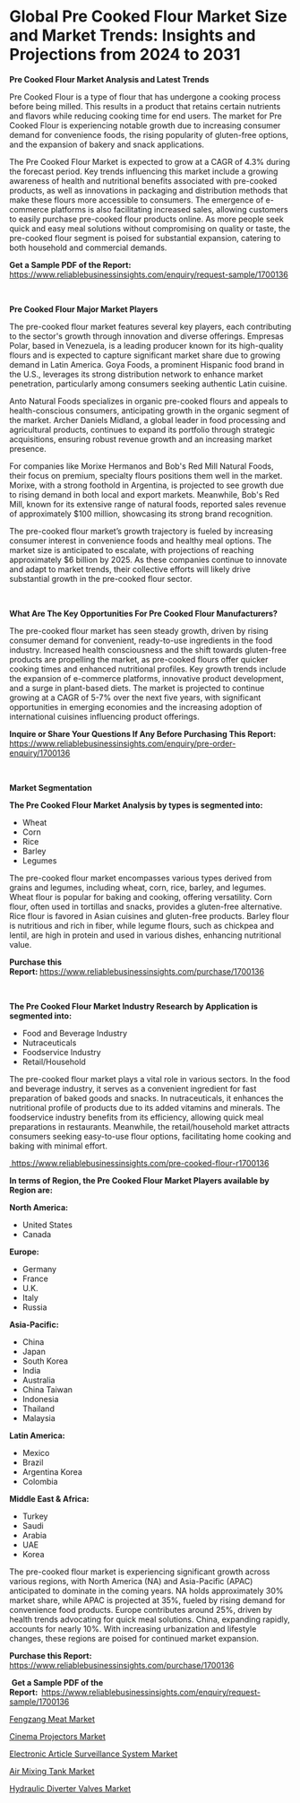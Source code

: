 <p><h1>Global Pre Cooked Flour Market Size and Market Trends: Insights and Projections from 2024 to 2031</h1></p><p><strong>Pre Cooked Flour Market Analysis and Latest Trends</strong></p>
<p><p>Pre Cooked Flour is a type of flour that has undergone a cooking process before being milled. This results in a product that retains certain nutrients and flavors while reducing cooking time for end users. The market for Pre Cooked Flour is experiencing notable growth due to increasing consumer demand for convenience foods, the rising popularity of gluten-free options, and the expansion of bakery and snack applications. </p><p>The Pre Cooked Flour Market is expected to grow at a CAGR of 4.3% during the forecast period. Key trends influencing this market include a growing awareness of health and nutritional benefits associated with pre-cooked products, as well as innovations in packaging and distribution methods that make these flours more accessible to consumers. The emergence of e-commerce platforms is also facilitating increased sales, allowing customers to easily purchase pre-cooked flour products online. As more people seek quick and easy meal solutions without compromising on quality or taste, the pre-cooked flour segment is poised for substantial expansion, catering to both household and commercial demands.</p></p>
<p><strong>Get a Sample PDF of the Report:&nbsp;</strong> <a href="https://www.reliablebusinessinsights.com/enquiry/request-sample/1700136?utm_campaign=97&utm_medium=2&utm_source=Github&utm_content=ia&utm_term=21102024&utm_id=pre-cooked-flour">https://www.reliablebusinessinsights.com/enquiry/request-sample/1700136</a></p>
<p>&nbsp;</p>
<p><strong>Pre Cooked Flour Major Market Players</strong></p>
<p><p>The pre-cooked flour market features several key players, each contributing to the sector's growth through innovation and diverse offerings. Empresas Polar, based in Venezuela, is a leading producer known for its high-quality flours and is expected to capture significant market share due to growing demand in Latin America. Goya Foods, a prominent Hispanic food brand in the U.S., leverages its strong distribution network to enhance market penetration, particularly among consumers seeking authentic Latin cuisine.</p><p>Anto Natural Foods specializes in organic pre-cooked flours and appeals to health-conscious consumers, anticipating growth in the organic segment of the market. Archer Daniels Midland, a global leader in food processing and agricultural products, continues to expand its portfolio through strategic acquisitions, ensuring robust revenue growth and an increasing market presence.</p><p>For companies like Morixe Hermanos and Bob's Red Mill Natural Foods, their focus on premium, specialty flours positions them well in the market. Morixe, with a strong foothold in Argentina, is projected to see growth due to rising demand in both local and export markets. Meanwhile, Bob's Red Mill, known for its extensive range of natural foods, reported sales revenue of approximately $100 million, showcasing its strong brand recognition.</p><p>The pre-cooked flour market’s growth trajectory is fueled by increasing consumer interest in convenience foods and healthy meal options. The market size is anticipated to escalate, with projections of reaching approximately $6 billion by 2025. As these companies continue to innovate and adapt to market trends, their collective efforts will likely drive substantial growth in the pre-cooked flour sector.</p></p>
<p>&nbsp;</p>
<p><strong>What Are The Key Opportunities For Pre Cooked Flour Manufacturers?</strong></p>
<p><p>The pre-cooked flour market has seen steady growth, driven by rising consumer demand for convenient, ready-to-use ingredients in the food industry. Increased health consciousness and the shift towards gluten-free products are propelling the market, as pre-cooked flours offer quicker cooking times and enhanced nutritional profiles. Key growth trends include the expansion of e-commerce platforms, innovative product development, and a surge in plant-based diets. The market is projected to continue growing at a CAGR of 5-7% over the next five years, with significant opportunities in emerging economies and the increasing adoption of international cuisines influencing product offerings.</p></p>
<p><strong>Inquire or Share Your Questions If Any Before Purchasing This Report:</strong> <a href="https://www.reliablebusinessinsights.com/enquiry/pre-order-enquiry/1700136?utm_campaign=97&utm_medium=2&utm_source=Github&utm_content=ia&utm_term=21102024&utm_id=pre-cooked-flour">https://www.reliablebusinessinsights.com/enquiry/pre-order-enquiry/1700136</a></p>
<p>&nbsp;</p>
<p><strong>Market Segmentation</strong></p>
<p><strong>The Pre Cooked Flour Market Analysis by types is segmented into:</strong></p>
<p><ul><li>Wheat</li><li>Corn</li><li>Rice</li><li>Barley</li><li>Legumes</li></ul></p>
<p><p>The pre-cooked flour market encompasses various types derived from grains and legumes, including wheat, corn, rice, barley, and legumes. Wheat flour is popular for baking and cooking, offering versatility. Corn flour, often used in tortillas and snacks, provides a gluten-free alternative. Rice flour is favored in Asian cuisines and gluten-free products. Barley flour is nutritious and rich in fiber, while legume flours, such as chickpea and lentil, are high in protein and used in various dishes, enhancing nutritional value.</p></p>
<p><strong>Purchase this Report:&nbsp;</strong><a href="https://www.reliablebusinessinsights.com/purchase/1700136?utm_campaign=97&utm_medium=2&utm_source=Github&utm_content=ia&utm_term=21102024&utm_id=pre-cooked-flour">https://www.reliablebusinessinsights.com/purchase/1700136</a></p>
<p>&nbsp;</p>
<p><strong>The Pre Cooked Flour Market Industry Research by Application is segmented into:</strong></p>
<p><ul><li>Food and Beverage Industry</li><li>Nutraceuticals</li><li>Foodservice Industry</li><li>Retail/Household</li></ul></p>
<p><p>The pre-cooked flour market plays a vital role in various sectors. In the food and beverage industry, it serves as a convenient ingredient for fast preparation of baked goods and snacks. In nutraceuticals, it enhances the nutritional profile of products due to its added vitamins and minerals. The foodservice industry benefits from its efficiency, allowing quick meal preparations in restaurants. Meanwhile, the retail/household market attracts consumers seeking easy-to-use flour options, facilitating home cooking and baking with minimal effort.</p></p>
<p><a href="https://www.reliablebusinessinsights.com/pre-cooked-flour-r1700136?utm_campaign=97&utm_medium=2&utm_source=Github&utm_content=ia&utm_term=21102024&utm_id=pre-cooked-flour">&nbsp;https://www.reliablebusinessinsights.com/pre-cooked-flour-r1700136</a></p>
<p><strong>In terms of Region, the Pre Cooked Flour Market Players available by Region are:</strong></p>
<p>
    <p> <strong> North America: </strong>
        <ul>
            <li>United States</li>
            <li>Canada</li>
        </ul>
        </p> 
    <p> <strong> Europe: </strong>
        <ul>
            <li>Germany</li>
            <li>France</li>
            <li>U.K.</li>
            <li>Italy</li>
            <li>Russia</li>
        </ul>
        </p> 
    <p> <strong> Asia-Pacific: </strong>
        <ul>
            <li>China</li>
            <li>Japan</li>
            <li>South Korea</li>
            <li>India</li>
            <li>Australia</li>
            <li>China Taiwan</li>
            <li>Indonesia</li>
            <li>Thailand</li>
            <li>Malaysia</li>
        </ul>
        </p> 
    <p> <strong> Latin America: </strong>
        <ul>
            <li>Mexico</li>
            <li>Brazil</li>
            <li>Argentina Korea</li>
            <li>Colombia</li>
        </ul>
        </p> 
    <p> <strong> Middle East & Africa: </strong>
        <ul>
            <li>Turkey</li>
            <li>Saudi</li>
            <li>Arabia</li>
            <li>UAE</li>
            <li>Korea</li>
        </ul>
    </p>
    </p>
<p><p>The pre-cooked flour market is experiencing significant growth across various regions, with North America (NA) and Asia-Pacific (APAC) anticipated to dominate in the coming years. NA holds approximately 30% market share, while APAC is projected at 35%, fueled by rising demand for convenience food products. Europe contributes around 25%, driven by health trends advocating for quick meal solutions. China, expanding rapidly, accounts for nearly 10%. With increasing urbanization and lifestyle changes, these regions are poised for continued market expansion.</p></p>
<p><strong>Purchase this Report: </strong><a href="https://www.reliablebusinessinsights.com/purchase/1700136?utm_campaign=97&utm_medium=2&utm_source=Github&utm_content=ia&utm_term=21102024&utm_id=pre-cooked-flour">https://www.reliablebusinessinsights.com/purchase/1700136</a></p>
<p>&nbsp;<strong>Get a Sample PDF of the Report:&nbsp;&nbsp;</strong><a href="https://www.reliablebusinessinsights.com/enquiry/request-sample/1700136?utm_campaign=97&utm_medium=2&utm_source=Github&utm_content=ia&utm_term=21102024&utm_id=pre-cooked-flour">https://www.reliablebusinessinsights.com/enquiry/request-sample/1700136</a></p>
<p><strong></strong></p>
<p><p><a href="https://github.com/yoreivesal/Market-Research-Report-List-1/blob/main/fengzang-meat-market.md?utm_campaign=97&utm_medium=2&utm_source=Github&utm_content=ia&utm_term=21102024&utm_id=pre-cooked-flour">Fengzang Meat Market</a></p><p><a href="https://issuu.com/reportprime-2/docs/cinema-projectors-market-size-2030._82497627797f10?utm_campaign=97&utm_medium=2&utm_source=Github&utm_content=ia&utm_term=21102024&utm_id=pre-cooked-flour">Cinema Projectors Market</a></p><p><a href="https://issuu.com/reportprime-2/docs/electronic-article-surveillance-sys_37da181676c164?utm_campaign=97&utm_medium=2&utm_source=Github&utm_content=ia&utm_term=21102024&utm_id=pre-cooked-flour">Electronic Article Surveillance System Market</a></p><p><a href="https://www.linkedin.com/pulse/air-mixing-tank-market-segmentation-applications-types-growth-eoh3f?utm_campaign=97&utm_medium=2&utm_source=Github&utm_content=ia&utm_term=21102024&utm_id=pre-cooked-flour">Air Mixing Tank Market</a></p><p><a href="https://www.linkedin.com/pulse/analyzing-hydraulic-diverter-valves-market-dynamics-growth-r6fcf?utm_campaign=97&utm_medium=2&utm_source=Github&utm_content=ia&utm_term=21102024&utm_id=pre-cooked-flour">Hydraulic Diverter Valves Market</a></p></p>